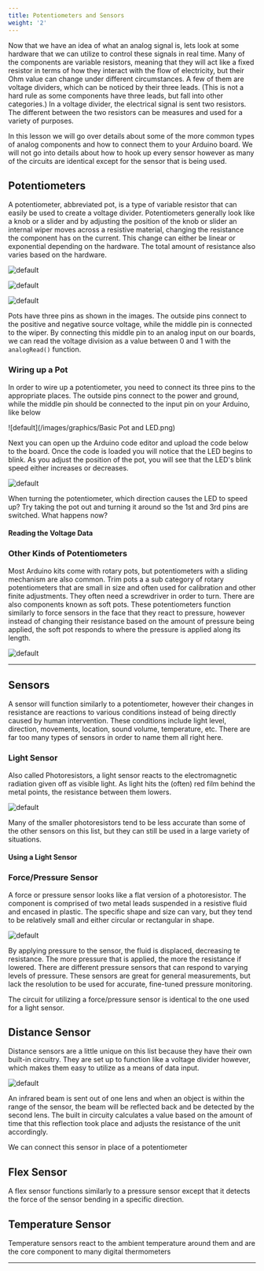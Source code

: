 ```yaml
---
title: Potentiometers and Sensors
weight: '2'
---
```


Now that we have an idea of what an analog signal is, lets look at some hardware that we can utilize to control these signals in real time. Many of the components are variable resistors, meaning that they will act like a fixed resistor in terms of how they interact with the flow of electricity, but their Ohm value can change under different circumstances. A few of them are voltage dividers, which can be noticed by their three leads. (This is not a hard rule as some components have three leads, but fall into other categories.) In a voltage divider, the electrical signal is sent two resistors. The different between the two resistors can be measures and used for a variety of purposes.

In this lesson we will go over details about some of the more common types of analog components and how to connect them to your Arduino board. We will not go into details about how to hook up every sensor however as many of the circuits are identical except for the sensor that is being used.

## Potentiometers

A potentiometer, abbreviated pot, is a type of variable resistor that can easily be used to create a voltage divider. Potentiometers generally look like a knob or a slider and by adjusting the position of the knob or slider an internal wiper moves across a resistive material, changing the resistance the component has on the current. This change can either be linear or exponential depending on the hardware. The total amount of resistance also varies based on the hardware.

![default](/images/graphics/pot1.jpg)

![default](/images/graphics/pot2.jpg)

![default](/images/graphics/slidepot.jpg)

Pots have three pins as shown in the images. The outside pins connect to the positive and negative source voltage, while the middle pin is connected to the wiper. By connecting this middle pin to an analog input on our boards, we can read the voltage division as a value between 0 and 1 with the `analogRead()` function.

### Wiring up a Pot

In order to wire up a potentiometer, you need to connect its three pins to the appropriate places. The outside pins connect to the power and ground, while the middle pin should be connected to the input pin on your Arduino, like below

![default](/images/graphics/Basic Pot and LED.png)

Next you can open up the Arduino code editor and upload the code below to the board. Once the code is loaded you will notice that the LED begins to blink. As you adjust the position of the pot, you will see that the LED's blink speed either increases or decreases.

![default](/images/graphics/potwledcode.png)

When turning the potentiometer, which direction causes the LED to speed up? Try taking the pot out and turning it around so the 1st and 3rd pins are switched. What happens now?


#### Reading the Voltage Data

### Other Kinds of Potentiometers

Most Arduino kits come with rotary pots, but potentiometers with a sliding mechanism are also common. Trim pots a a sub category of rotary potentiometers that are small in size and often used for calibration and other finite adjustments. They often need a screwdriver in order to turn. There are also components known as soft pots. These potentiometers function similarly to force sensors in the face that they react to pressure, however instead of changing their resistance based on the amount of pressure being applied, the soft pot responds to where the pressure is applied along its length. 

![default](/images/graphics/softpot.jpg)

---

## Sensors

A sensor will function similarly to a potentiometer, however their changes in resistance are reactions to various conditions instead of being directly caused by human intervention. These conditions include light level, direction, movements, location, sound volume, temperature, etc. There are far too many types of sensors in order to name them all right here.

### Light Sensor

Also called Photoresistors, a light sensor reacts to the electromagnetic radiation given off as visible light. As light hits the (often) red film behind the metal points, the resistance between them lowers.

![default](/images/graphics/lightsensor3.jpg)

Many of the smaller photoresistors tend to be less accurate than some of the other sensors on this list, but they can still be used in a large variety of situations.

#### Using a Light Sensor

### Force/Pressure Sensor

A force or pressure sensor looks like a flat version of a photoresistor. The component is comprised of two metal leads suspended in a resistive fluid and encased in plastic. The specific shape and size can vary, but they tend to be relatively small and either circular or rectangular in shape.

![default](/images/graphics/fps.jpg)

By applying pressure to the sensor, the fluid is displaced, decreasing te resistance. The more pressure that is applied, the more the resistance if lowered. There are different pressure sensors that can respond to varying levels of pressure. These sensors are great for general measurements, but lack the resolution to be used for accurate, fine-tuned pressure monitoring.

The circuit for utilizing a force/pressure sensor is identical to the one used for a light sensor.

## Distance Sensor

Distance sensors are a little unique on this list because they have their own built-in circuitry. They are set up to function like a voltage divider however, which makes them easy to utilize as a means of data input.

![default](/images/graphics/motionsensor.jpg)

An infrared beam is sent out of one lens and when an object is within the range of the sensor, the beam will be reflected back and be detected by the second lens. The built in circuity calculates a value based on the amount of time that this reflection took place and adjusts the resistance of the unit accordingly. 

We can connect this sensor in place of a potentiometer


## Flex Sensor

A flex sensor functions similarly to a pressure sensor except that it detects the force of the sensor bending in a specific direction.

## Temperature Sensor

Temperature sensors react to the ambient temperature around them and are the core component to many digital thermometers


---